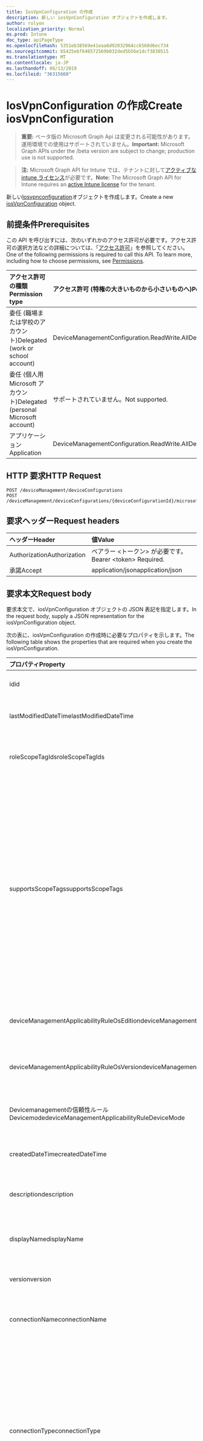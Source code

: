 ```yaml
---
title: IosVpnConfiguration の作成
description: 新しい iosVpnConfiguration オブジェクトを作成します。
author: rolyon
localization_priority: Normal
ms.prod: Intune
doc_type: apiPageType
ms.openlocfilehash: 5351eb38569e41eaa6d92032964cc6560d6ec734
ms.sourcegitcommit: b5425ebf648572569b032ded5b56e1dcf3830515
ms.translationtype: MT
ms.contentlocale: ja-JP
ms.lasthandoff: 08/13/2019
ms.locfileid: "36315660"
---
```

# <a name="create-iosvpnconfiguration"></a><span data-ttu-id="14854-103">IosVpnConfiguration の作成</span><span class="sxs-lookup"><span data-stu-id="14854-103">Create iosVpnConfiguration</span></span>

> <span data-ttu-id="14854-104">**重要:** ベータ版の Microsoft Graph Api は変更される可能性があります。運用環境での使用はサポートされていません。</span><span class="sxs-lookup"><span data-stu-id="14854-104">**Important:** Microsoft Graph APIs under the /beta version are subject to change; production use is not supported.</span></span>

> <span data-ttu-id="14854-105">**注:** Microsoft Graph API for Intune では、テナントに対して[アクティブな intune ライセンス](https://go.microsoft.com/fwlink/?linkid=839381)が必要です。</span><span class="sxs-lookup"><span data-stu-id="14854-105">**Note:** The Microsoft Graph API for Intune requires an [active Intune license](https://go.microsoft.com/fwlink/?linkid=839381) for the tenant.</span></span>

<span data-ttu-id="14854-106">新しい[Iosvpnconfiguration](../resources/intune-deviceconfig-iosvpnconfiguration.md)オブジェクトを作成します。</span><span class="sxs-lookup"><span data-stu-id="14854-106">Create a new [iosVpnConfiguration](../resources/intune-deviceconfig-iosvpnconfiguration.md) object.</span></span>

## <a name="prerequisites"></a><span data-ttu-id="14854-107">前提条件</span><span class="sxs-lookup"><span data-stu-id="14854-107">Prerequisites</span></span>
<span data-ttu-id="14854-p101">この API を呼び出すには、次のいずれかのアクセス許可が必要です。アクセス許可の選択方法などの詳細については、「[アクセス許可](/graph/permissions-reference)」を参照してください。</span><span class="sxs-lookup"><span data-stu-id="14854-p101">One of the following permissions is required to call this API. To learn more, including how to choose permissions, see [Permissions](/graph/permissions-reference).</span></span>

|<span data-ttu-id="14854-110">アクセス許可の種類</span><span class="sxs-lookup"><span data-stu-id="14854-110">Permission type</span></span>|<span data-ttu-id="14854-111">アクセス許可 (特権の大きいものから小さいものへ)</span><span class="sxs-lookup"><span data-stu-id="14854-111">Permissions (from most to least privileged)</span></span>|
|:---|:---|
|<span data-ttu-id="14854-112">委任 (職場または学校のアカウント)</span><span class="sxs-lookup"><span data-stu-id="14854-112">Delegated (work or school account)</span></span>|<span data-ttu-id="14854-113">DeviceManagementConfiguration.ReadWrite.All</span><span class="sxs-lookup"><span data-stu-id="14854-113">DeviceManagementConfiguration.ReadWrite.All</span></span>|
|<span data-ttu-id="14854-114">委任 (個人用 Microsoft アカウント)</span><span class="sxs-lookup"><span data-stu-id="14854-114">Delegated (personal Microsoft account)</span></span>|<span data-ttu-id="14854-115">サポートされていません。</span><span class="sxs-lookup"><span data-stu-id="14854-115">Not supported.</span></span>|
|<span data-ttu-id="14854-116">アプリケーション</span><span class="sxs-lookup"><span data-stu-id="14854-116">Application</span></span>|<span data-ttu-id="14854-117">DeviceManagementConfiguration.ReadWrite.All</span><span class="sxs-lookup"><span data-stu-id="14854-117">DeviceManagementConfiguration.ReadWrite.All</span></span>|

## <a name="http-request"></a><span data-ttu-id="14854-118">HTTP 要求</span><span class="sxs-lookup"><span data-stu-id="14854-118">HTTP Request</span></span>
<!-- {
  "blockType": "ignored"
}
-->
``` http
POST /deviceManagement/deviceConfigurations
POST /deviceManagement/deviceConfigurations/{deviceConfigurationId}/microsoft.graph.windowsDomainJoinConfiguration/networkAccessConfigurations
```

## <a name="request-headers"></a><span data-ttu-id="14854-119">要求ヘッダー</span><span class="sxs-lookup"><span data-stu-id="14854-119">Request headers</span></span>
|<span data-ttu-id="14854-120">ヘッダー</span><span class="sxs-lookup"><span data-stu-id="14854-120">Header</span></span>|<span data-ttu-id="14854-121">値</span><span class="sxs-lookup"><span data-stu-id="14854-121">Value</span></span>|
|:---|:---|
|<span data-ttu-id="14854-122">Authorization</span><span class="sxs-lookup"><span data-stu-id="14854-122">Authorization</span></span>|<span data-ttu-id="14854-123">ベアラー &lt;トークン&gt; が必要です。</span><span class="sxs-lookup"><span data-stu-id="14854-123">Bearer &lt;token&gt; Required.</span></span>|
|<span data-ttu-id="14854-124">承諾</span><span class="sxs-lookup"><span data-stu-id="14854-124">Accept</span></span>|<span data-ttu-id="14854-125">application/json</span><span class="sxs-lookup"><span data-stu-id="14854-125">application/json</span></span>|

## <a name="request-body"></a><span data-ttu-id="14854-126">要求本文</span><span class="sxs-lookup"><span data-stu-id="14854-126">Request body</span></span>
<span data-ttu-id="14854-127">要求本文で、iosVpnConfiguration オブジェクトの JSON 表記を指定します。</span><span class="sxs-lookup"><span data-stu-id="14854-127">In the request body, supply a JSON representation for the iosVpnConfiguration object.</span></span>

<span data-ttu-id="14854-128">次の表に、iosVpnConfiguration の作成時に必要なプロパティを示します。</span><span class="sxs-lookup"><span data-stu-id="14854-128">The following table shows the properties that are required when you create the iosVpnConfiguration.</span></span>

|<span data-ttu-id="14854-129">プロパティ</span><span class="sxs-lookup"><span data-stu-id="14854-129">Property</span></span>|<span data-ttu-id="14854-130">型</span><span class="sxs-lookup"><span data-stu-id="14854-130">Type</span></span>|<span data-ttu-id="14854-131">説明</span><span class="sxs-lookup"><span data-stu-id="14854-131">Description</span></span>|
|:---|:---|:---|
|<span data-ttu-id="14854-132">id</span><span class="sxs-lookup"><span data-stu-id="14854-132">id</span></span>|<span data-ttu-id="14854-133">文字列</span><span class="sxs-lookup"><span data-stu-id="14854-133">String</span></span>|<span data-ttu-id="14854-134">エンティティのキー。</span><span class="sxs-lookup"><span data-stu-id="14854-134">Key of the entity.</span></span> <span data-ttu-id="14854-135">[deviceConfiguration](../resources/intune-deviceconfig-deviceconfiguration.md) から継承します</span><span class="sxs-lookup"><span data-stu-id="14854-135">Inherited from [deviceConfiguration](../resources/intune-deviceconfig-deviceconfiguration.md)</span></span>|
|<span data-ttu-id="14854-136">lastModifiedDateTime</span><span class="sxs-lookup"><span data-stu-id="14854-136">lastModifiedDateTime</span></span>|<span data-ttu-id="14854-137">DateTimeOffset</span><span class="sxs-lookup"><span data-stu-id="14854-137">DateTimeOffset</span></span>|<span data-ttu-id="14854-138">オブジェクトの最終更新の DateTime。</span><span class="sxs-lookup"><span data-stu-id="14854-138">DateTime the object was last modified.</span></span> <span data-ttu-id="14854-139">[deviceConfiguration](../resources/intune-deviceconfig-deviceconfiguration.md) から継承します</span><span class="sxs-lookup"><span data-stu-id="14854-139">Inherited from [deviceConfiguration](../resources/intune-deviceconfig-deviceconfiguration.md)</span></span>|
|<span data-ttu-id="14854-140">roleScopeTagIds</span><span class="sxs-lookup"><span data-stu-id="14854-140">roleScopeTagIds</span></span>|<span data-ttu-id="14854-141">文字列コレクション</span><span class="sxs-lookup"><span data-stu-id="14854-141">String collection</span></span>|<span data-ttu-id="14854-142">このエンティティインスタンスの範囲タグのリスト。</span><span class="sxs-lookup"><span data-stu-id="14854-142">List of Scope Tags for this Entity instance.</span></span> <span data-ttu-id="14854-143">[deviceConfiguration](../resources/intune-deviceconfig-deviceconfiguration.md) から継承します</span><span class="sxs-lookup"><span data-stu-id="14854-143">Inherited from [deviceConfiguration](../resources/intune-deviceconfig-deviceconfiguration.md)</span></span>|
|<span data-ttu-id="14854-144">supportsScopeTags</span><span class="sxs-lookup"><span data-stu-id="14854-144">supportsScopeTags</span></span>|<span data-ttu-id="14854-145">Boolean</span><span class="sxs-lookup"><span data-stu-id="14854-145">Boolean</span></span>|<span data-ttu-id="14854-146">基になるデバイス構成がスコープタグの割り当てをサポートしているかどうかを示します。</span><span class="sxs-lookup"><span data-stu-id="14854-146">Indicates whether or not the underlying Device Configuration supports the assignment of scope tags.</span></span> <span data-ttu-id="14854-147">この値が false である場合、ScopeTags プロパティへの割り当ては許可されません。エンティティは、スコープを持つユーザーには表示されません。</span><span class="sxs-lookup"><span data-stu-id="14854-147">Assigning to the ScopeTags property is not allowed when this value is false and entities will not be visible to scoped users.</span></span> <span data-ttu-id="14854-148">これは Silverlight で作成された従来のポリシーに対して実行され、Azure ポータルでポリシーを削除して再作成することによって解決できます。</span><span class="sxs-lookup"><span data-stu-id="14854-148">This occurs for Legacy policies created in Silverlight and can be resolved by deleting and recreating the policy in the Azure Portal.</span></span> <span data-ttu-id="14854-149">このプロパティに値を設定するには、 SetExtrusionDirection メソッドを適用します。</span><span class="sxs-lookup"><span data-stu-id="14854-149">This property is read-only.</span></span> <span data-ttu-id="14854-150">[deviceConfiguration](../resources/intune-deviceconfig-deviceconfiguration.md) から継承します</span><span class="sxs-lookup"><span data-stu-id="14854-150">Inherited from [deviceConfiguration](../resources/intune-deviceconfig-deviceconfiguration.md)</span></span>|
|<span data-ttu-id="14854-151">deviceManagementApplicabilityRuleOsEdition</span><span class="sxs-lookup"><span data-stu-id="14854-151">deviceManagementApplicabilityRuleOsEdition</span></span>|[<span data-ttu-id="14854-152">deviceManagementApplicabilityRuleOsEdition</span><span class="sxs-lookup"><span data-stu-id="14854-152">deviceManagementApplicabilityRuleOsEdition</span></span>](../resources/intune-deviceconfig-devicemanagementapplicabilityruleosedition.md)|<span data-ttu-id="14854-153">このポリシーの OS エディションの適用。</span><span class="sxs-lookup"><span data-stu-id="14854-153">The OS edition applicability for this Policy.</span></span> <span data-ttu-id="14854-154">[deviceConfiguration](../resources/intune-deviceconfig-deviceconfiguration.md) から継承します</span><span class="sxs-lookup"><span data-stu-id="14854-154">Inherited from [deviceConfiguration](../resources/intune-deviceconfig-deviceconfiguration.md)</span></span>|
|<span data-ttu-id="14854-155">deviceManagementApplicabilityRuleOsVersion</span><span class="sxs-lookup"><span data-stu-id="14854-155">deviceManagementApplicabilityRuleOsVersion</span></span>|[<span data-ttu-id="14854-156">deviceManagementApplicabilityRuleOsVersion</span><span class="sxs-lookup"><span data-stu-id="14854-156">deviceManagementApplicabilityRuleOsVersion</span></span>](../resources/intune-deviceconfig-devicemanagementapplicabilityruleosversion.md)|<span data-ttu-id="14854-157">このポリシーの OS バージョン適用ルール。</span><span class="sxs-lookup"><span data-stu-id="14854-157">The OS version applicability rule for this Policy.</span></span> <span data-ttu-id="14854-158">[deviceConfiguration](../resources/intune-deviceconfig-deviceconfiguration.md) から継承します</span><span class="sxs-lookup"><span data-stu-id="14854-158">Inherited from [deviceConfiguration](../resources/intune-deviceconfig-deviceconfiguration.md)</span></span>|
|<span data-ttu-id="14854-159">Devicemanagementの信頼性ルール Devicemode</span><span class="sxs-lookup"><span data-stu-id="14854-159">deviceManagementApplicabilityRuleDeviceMode</span></span>|[<span data-ttu-id="14854-160">Devicemanagementの信頼性ルール Devicemode</span><span class="sxs-lookup"><span data-stu-id="14854-160">deviceManagementApplicabilityRuleDeviceMode</span></span>](../resources/intune-deviceconfig-devicemanagementapplicabilityruledevicemode.md)|<span data-ttu-id="14854-161">このポリシーのデバイスモード適用ルール。</span><span class="sxs-lookup"><span data-stu-id="14854-161">The device mode applicability rule for this Policy.</span></span> <span data-ttu-id="14854-162">[deviceConfiguration](../resources/intune-deviceconfig-deviceconfiguration.md) から継承します</span><span class="sxs-lookup"><span data-stu-id="14854-162">Inherited from [deviceConfiguration](../resources/intune-deviceconfig-deviceconfiguration.md)</span></span>|
|<span data-ttu-id="14854-163">createdDateTime</span><span class="sxs-lookup"><span data-stu-id="14854-163">createdDateTime</span></span>|<span data-ttu-id="14854-164">DateTimeOffset</span><span class="sxs-lookup"><span data-stu-id="14854-164">DateTimeOffset</span></span>|<span data-ttu-id="14854-165">オブジェクトが作成された DateTime。</span><span class="sxs-lookup"><span data-stu-id="14854-165">DateTime the object was created.</span></span> <span data-ttu-id="14854-166">[deviceConfiguration](../resources/intune-deviceconfig-deviceconfiguration.md) から継承します</span><span class="sxs-lookup"><span data-stu-id="14854-166">Inherited from [deviceConfiguration](../resources/intune-deviceconfig-deviceconfiguration.md)</span></span>|
|<span data-ttu-id="14854-167">description</span><span class="sxs-lookup"><span data-stu-id="14854-167">description</span></span>|<span data-ttu-id="14854-168">String</span><span class="sxs-lookup"><span data-stu-id="14854-168">String</span></span>|<span data-ttu-id="14854-169">管理者が指定した、デバイス構成についての説明。</span><span class="sxs-lookup"><span data-stu-id="14854-169">Admin provided description of the Device Configuration.</span></span> <span data-ttu-id="14854-170">[deviceConfiguration](../resources/intune-deviceconfig-deviceconfiguration.md) から継承します</span><span class="sxs-lookup"><span data-stu-id="14854-170">Inherited from [deviceConfiguration](../resources/intune-deviceconfig-deviceconfiguration.md)</span></span>|
|<span data-ttu-id="14854-171">displayName</span><span class="sxs-lookup"><span data-stu-id="14854-171">displayName</span></span>|<span data-ttu-id="14854-172">String</span><span class="sxs-lookup"><span data-stu-id="14854-172">String</span></span>|<span data-ttu-id="14854-173">管理者が指定した、デバイス構成の名前。</span><span class="sxs-lookup"><span data-stu-id="14854-173">Admin provided name of the device configuration.</span></span> <span data-ttu-id="14854-174">[deviceConfiguration](../resources/intune-deviceconfig-deviceconfiguration.md) から継承します</span><span class="sxs-lookup"><span data-stu-id="14854-174">Inherited from [deviceConfiguration](../resources/intune-deviceconfig-deviceconfiguration.md)</span></span>|
|<span data-ttu-id="14854-175">version</span><span class="sxs-lookup"><span data-stu-id="14854-175">version</span></span>|<span data-ttu-id="14854-176">Int32</span><span class="sxs-lookup"><span data-stu-id="14854-176">Int32</span></span>|<span data-ttu-id="14854-177">デバイス構成のバージョン。</span><span class="sxs-lookup"><span data-stu-id="14854-177">Version of the device configuration.</span></span> <span data-ttu-id="14854-178">[deviceConfiguration](../resources/intune-deviceconfig-deviceconfiguration.md) から継承します</span><span class="sxs-lookup"><span data-stu-id="14854-178">Inherited from [deviceConfiguration](../resources/intune-deviceconfig-deviceconfiguration.md)</span></span>|
|<span data-ttu-id="14854-179">connectionName</span><span class="sxs-lookup"><span data-stu-id="14854-179">connectionName</span></span>|<span data-ttu-id="14854-180">String</span><span class="sxs-lookup"><span data-stu-id="14854-180">String</span></span>|<span data-ttu-id="14854-181">ユーザーに表示される接続名。</span><span class="sxs-lookup"><span data-stu-id="14854-181">Connection name displayed to the user.</span></span> <span data-ttu-id="14854-182">[りんご Evpnconfiguration](../resources/intune-deviceconfig-applevpnconfiguration.md)からの継承</span><span class="sxs-lookup"><span data-stu-id="14854-182">Inherited from [appleVpnConfiguration](../resources/intune-deviceconfig-applevpnconfiguration.md)</span></span>|
|<span data-ttu-id="14854-183">connectionType</span><span class="sxs-lookup"><span data-stu-id="14854-183">connectionType</span></span>|[<span data-ttu-id="14854-184">appleVpnConnectionType</span><span class="sxs-lookup"><span data-stu-id="14854-184">appleVpnConnectionType</span></span>](../resources/intune-deviceconfig-applevpnconnectiontype.md)|<span data-ttu-id="14854-185">接続の種類。</span><span class="sxs-lookup"><span data-stu-id="14854-185">Connection type.</span></span> <span data-ttu-id="14854-186">[[りんご Evpnconfiguration](../resources/intune-deviceconfig-applevpnconfiguration.md)から継承します。</span><span class="sxs-lookup"><span data-stu-id="14854-186">Inherited from [appleVpnConfiguration](../resources/intune-deviceconfig-applevpnconfiguration.md).</span></span> <span data-ttu-id="14854-187">可能な値は`ciscoAnyConnect`、 `pulseSecure`、 `f5EdgeClient` `dellSonicWallMobileConnect` `checkPointCapsuleVpn` `customVpn` `ciscoIPSec` `citrix` `ciscoAnyConnectV2` `ikEv2`、、 `paloAltoGlobalProtect`、、、、、、、、、、、、です。 `zscalerPrivateAccess` `f5Access2018` `citrixSso` `paloAltoGlobalProtectV2`</span><span class="sxs-lookup"><span data-stu-id="14854-187">Possible values are: `ciscoAnyConnect`, `pulseSecure`, `f5EdgeClient`, `dellSonicWallMobileConnect`, `checkPointCapsuleVpn`, `customVpn`, `ciscoIPSec`, `citrix`, `ciscoAnyConnectV2`, `paloAltoGlobalProtect`, `zscalerPrivateAccess`, `f5Access2018`, `citrixSso`, `paloAltoGlobalProtectV2`, `ikEv2`.</span></span>|
|<span data-ttu-id="14854-188">loginGroupOrDomain</span><span class="sxs-lookup"><span data-stu-id="14854-188">loginGroupOrDomain</span></span>|<span data-ttu-id="14854-189">String</span><span class="sxs-lookup"><span data-stu-id="14854-189">String</span></span>|<span data-ttu-id="14854-190">接続の種類が Dell SonicWALL Mobile Connection に設定されている場合のログイングループまたはドメイン。</span><span class="sxs-lookup"><span data-stu-id="14854-190">Login group or domain when connection type is set to Dell SonicWALL Mobile Connection.</span></span> <span data-ttu-id="14854-191">[りんご Evpnconfiguration](../resources/intune-deviceconfig-applevpnconfiguration.md)からの継承</span><span class="sxs-lookup"><span data-stu-id="14854-191">Inherited from [appleVpnConfiguration](../resources/intune-deviceconfig-applevpnconfiguration.md)</span></span>|
|<span data-ttu-id="14854-192">role</span><span class="sxs-lookup"><span data-stu-id="14854-192">role</span></span>|<span data-ttu-id="14854-193">String</span><span class="sxs-lookup"><span data-stu-id="14854-193">String</span></span>|<span data-ttu-id="14854-194">接続の種類がパルス Secure に設定されている場合の役割。</span><span class="sxs-lookup"><span data-stu-id="14854-194">Role when connection type is set to Pulse Secure.</span></span> <span data-ttu-id="14854-195">[りんご Evpnconfiguration](../resources/intune-deviceconfig-applevpnconfiguration.md)からの継承</span><span class="sxs-lookup"><span data-stu-id="14854-195">Inherited from [appleVpnConfiguration](../resources/intune-deviceconfig-applevpnconfiguration.md)</span></span>|
|<span data-ttu-id="14854-196">領域</span><span class="sxs-lookup"><span data-stu-id="14854-196">realm</span></span>|<span data-ttu-id="14854-197">String</span><span class="sxs-lookup"><span data-stu-id="14854-197">String</span></span>|<span data-ttu-id="14854-198">接続の種類がパルス Secure に設定されている場合の領域。</span><span class="sxs-lookup"><span data-stu-id="14854-198">Realm when connection type is set to Pulse Secure.</span></span> <span data-ttu-id="14854-199">[りんご Evpnconfiguration](../resources/intune-deviceconfig-applevpnconfiguration.md)からの継承</span><span class="sxs-lookup"><span data-stu-id="14854-199">Inherited from [appleVpnConfiguration](../resources/intune-deviceconfig-applevpnconfiguration.md)</span></span>|
|<span data-ttu-id="14854-200">server</span><span class="sxs-lookup"><span data-stu-id="14854-200">server</span></span>|[<span data-ttu-id="14854-201">vpnServer</span><span class="sxs-lookup"><span data-stu-id="14854-201">vpnServer</span></span>](../resources/intune-deviceconfig-vpnserver.md)|<span data-ttu-id="14854-202">ネットワーク上の VPN サーバー。</span><span class="sxs-lookup"><span data-stu-id="14854-202">VPN Server on the network.</span></span> <span data-ttu-id="14854-203">エンドユーザーがこのネットワークの場所にアクセスできることを確認します。</span><span class="sxs-lookup"><span data-stu-id="14854-203">Make sure end users can access this network location.</span></span> <span data-ttu-id="14854-204">[りんご Evpnconfiguration](../resources/intune-deviceconfig-applevpnconfiguration.md)からの継承</span><span class="sxs-lookup"><span data-stu-id="14854-204">Inherited from [appleVpnConfiguration](../resources/intune-deviceconfig-applevpnconfiguration.md)</span></span>|
|<span data-ttu-id="14854-205">識別子</span><span class="sxs-lookup"><span data-stu-id="14854-205">identifier</span></span>|<span data-ttu-id="14854-206">String</span><span class="sxs-lookup"><span data-stu-id="14854-206">String</span></span>|<span data-ttu-id="14854-207">接続の種類がカスタム VPN に設定されている場合に、VPN ベンダーによって提供される識別子。</span><span class="sxs-lookup"><span data-stu-id="14854-207">Identifier provided by VPN vendor when connection type is set to Custom VPN.</span></span> <span data-ttu-id="14854-208">例: Cisco AnyConnect は、[りんご Evpnconfiguration](../resources/intune-deviceconfig-applevpnconfiguration.md)から継承したフォームの識別子を使用しています。</span><span class="sxs-lookup"><span data-stu-id="14854-208">For example: Cisco AnyConnect uses an identifier of the form com.cisco.anyconnect.applevpn.plugin Inherited from [appleVpnConfiguration](../resources/intune-deviceconfig-applevpnconfiguration.md)</span></span>|
|<span data-ttu-id="14854-209">customData</span><span class="sxs-lookup"><span data-stu-id="14854-209">customData</span></span>|<span data-ttu-id="14854-210">[keyvalue](../resources/intune-deviceconfig-keyvalue.md) コレクション</span><span class="sxs-lookup"><span data-stu-id="14854-210">[keyValue](../resources/intune-deviceconfig-keyvalue.md) collection</span></span>|<span data-ttu-id="14854-211">カスタムデータ接続の種類がカスタム VPN に設定されている場合。</span><span class="sxs-lookup"><span data-stu-id="14854-211">Custom data when connection type is set to Custom VPN.</span></span> <span data-ttu-id="14854-212">このフィールドを使用して、Intune によってサポートされていないが、VPN ソリューションで利用可能な機能を有効にします。</span><span class="sxs-lookup"><span data-stu-id="14854-212">Use this field to enable functionality not supported by Intune, but available in your VPN solution.</span></span> <span data-ttu-id="14854-213">これらのキーと値のペアを追加する方法については、VPN ベンダーに問い合わせてください。</span><span class="sxs-lookup"><span data-stu-id="14854-213">Contact your VPN vendor to learn how to add these key/value pairs.</span></span> <span data-ttu-id="14854-214">このコレクションには、最大25個の要素を含めることができます。</span><span class="sxs-lookup"><span data-stu-id="14854-214">This collection can contain a maximum of 25 elements.</span></span> <span data-ttu-id="14854-215">[りんご Evpnconfiguration](../resources/intune-deviceconfig-applevpnconfiguration.md)からの継承</span><span class="sxs-lookup"><span data-stu-id="14854-215">Inherited from [appleVpnConfiguration](../resources/intune-deviceconfig-applevpnconfiguration.md)</span></span>|
|<span data-ttu-id="14854-216">customKeyValueData</span><span class="sxs-lookup"><span data-stu-id="14854-216">customKeyValueData</span></span>|<span data-ttu-id="14854-217">[keyValuePair](../resources/intune-shared-keyvaluepair.md) コレクション</span><span class="sxs-lookup"><span data-stu-id="14854-217">[keyValuePair](../resources/intune-shared-keyvaluepair.md) collection</span></span>|<span data-ttu-id="14854-218">カスタムデータ接続の種類がカスタム VPN に設定されている場合。</span><span class="sxs-lookup"><span data-stu-id="14854-218">Custom data when connection type is set to Custom VPN.</span></span> <span data-ttu-id="14854-219">このフィールドを使用して、Intune によってサポートされていないが、VPN ソリューションで利用可能な機能を有効にします。</span><span class="sxs-lookup"><span data-stu-id="14854-219">Use this field to enable functionality not supported by Intune, but available in your VPN solution.</span></span> <span data-ttu-id="14854-220">これらのキーと値のペアを追加する方法については、VPN ベンダーに問い合わせてください。</span><span class="sxs-lookup"><span data-stu-id="14854-220">Contact your VPN vendor to learn how to add these key/value pairs.</span></span> <span data-ttu-id="14854-221">このコレクションには、最大25個の要素を含めることができます。</span><span class="sxs-lookup"><span data-stu-id="14854-221">This collection can contain a maximum of 25 elements.</span></span> <span data-ttu-id="14854-222">[りんご Evpnconfiguration](../resources/intune-deviceconfig-applevpnconfiguration.md)からの継承</span><span class="sxs-lookup"><span data-stu-id="14854-222">Inherited from [appleVpnConfiguration](../resources/intune-deviceconfig-applevpnconfiguration.md)</span></span>|
|<span data-ttu-id="14854-223">enableSplitTunneling</span><span class="sxs-lookup"><span data-stu-id="14854-223">enableSplitTunneling</span></span>|<span data-ttu-id="14854-224">Boolean</span><span class="sxs-lookup"><span data-stu-id="14854-224">Boolean</span></span>|<span data-ttu-id="14854-225">すべてのネットワークトラフィックを VPN 経由で送信します。</span><span class="sxs-lookup"><span data-stu-id="14854-225">Send all network traffic through VPN.</span></span> <span data-ttu-id="14854-226">[りんご Evpnconfiguration](../resources/intune-deviceconfig-applevpnconfiguration.md)からの継承</span><span class="sxs-lookup"><span data-stu-id="14854-226">Inherited from [appleVpnConfiguration](../resources/intune-deviceconfig-applevpnconfiguration.md)</span></span>|
|<span data-ttu-id="14854-227">authenticationMethod</span><span class="sxs-lookup"><span data-stu-id="14854-227">authenticationMethod</span></span>|[<span data-ttu-id="14854-228">vpnAuthenticationMethod</span><span class="sxs-lookup"><span data-stu-id="14854-228">vpnAuthenticationMethod</span></span>](../resources/intune-deviceconfig-vpnauthenticationmethod.md)|<span data-ttu-id="14854-229">この VPN 接続の認証方法。</span><span class="sxs-lookup"><span data-stu-id="14854-229">Authentication method for this VPN connection.</span></span> <span data-ttu-id="14854-230">[[りんご Evpnconfiguration](../resources/intune-deviceconfig-applevpnconfiguration.md)から継承します。</span><span class="sxs-lookup"><span data-stu-id="14854-230">Inherited from [appleVpnConfiguration](../resources/intune-deviceconfig-applevpnconfiguration.md).</span></span> <span data-ttu-id="14854-231">使用可能な値は、`certificate`、`usernameAndPassword`、`sharedSecret`、`derivedCredential` です。</span><span class="sxs-lookup"><span data-stu-id="14854-231">Possible values are: `certificate`, `usernameAndPassword`, `sharedSecret`, `derivedCredential`.</span></span>|
|<span data-ttu-id="14854-232">enablePerApp</span><span class="sxs-lookup"><span data-stu-id="14854-232">enablePerApp</span></span>|<span data-ttu-id="14854-233">Boolean</span><span class="sxs-lookup"><span data-stu-id="14854-233">Boolean</span></span>|<span data-ttu-id="14854-234">この値を true に設定すると、エンドユーザーの iOS デバイス上でこの VPN 接続をトリガーできるアプリに後で関連付けることができるアプリごとの VPN ペイロードが作成されます。</span><span class="sxs-lookup"><span data-stu-id="14854-234">Setting this to true creates Per-App VPN payload which can later be associated with Apps that can trigger this VPN conneciton on the end user's iOS device.</span></span> <span data-ttu-id="14854-235">[りんご Evpnconfiguration](../resources/intune-deviceconfig-applevpnconfiguration.md)からの継承</span><span class="sxs-lookup"><span data-stu-id="14854-235">Inherited from [appleVpnConfiguration](../resources/intune-deviceconfig-applevpnconfiguration.md)</span></span>|
|<span data-ttu-id="14854-236">Saf Aridomains</span><span class="sxs-lookup"><span data-stu-id="14854-236">safariDomains</span></span>|<span data-ttu-id="14854-237">文字列コレクション</span><span class="sxs-lookup"><span data-stu-id="14854-237">String collection</span></span>|<span data-ttu-id="14854-238">この VPN がアプリごとの設定が有効になっている場合の Safari ドメイン</span><span class="sxs-lookup"><span data-stu-id="14854-238">Safari domains when this VPN per App setting is enabled.</span></span> <span data-ttu-id="14854-239">この VPN に関連付けられているアプリに加えて、ここで指定した Safari ドメインもこの VPN 接続をトリガーすることができます。</span><span class="sxs-lookup"><span data-stu-id="14854-239">In addition to the apps associated with this VPN, Safari domains specified here will also be able to trigger this VPN connection.</span></span> <span data-ttu-id="14854-240">[りんご Evpnconfiguration](../resources/intune-deviceconfig-applevpnconfiguration.md)からの継承</span><span class="sxs-lookup"><span data-stu-id="14854-240">Inherited from [appleVpnConfiguration](../resources/intune-deviceconfig-applevpnconfiguration.md)</span></span>|
|<span data-ttu-id="14854-241">onDemandRules</span><span class="sxs-lookup"><span data-stu-id="14854-241">onDemandRules</span></span>|<span data-ttu-id="14854-242">[vpnOnDemandRule](../resources/intune-deviceconfig-vpnondemandrule.md)コレクション</span><span class="sxs-lookup"><span data-stu-id="14854-242">[vpnOnDemandRule](../resources/intune-deviceconfig-vpnondemandrule.md) collection</span></span>|<span data-ttu-id="14854-243">オンデマンドルール。</span><span class="sxs-lookup"><span data-stu-id="14854-243">On-Demand Rules.</span></span> <span data-ttu-id="14854-244">このコレクションには、最大で 500 個の要素を含めることができます。</span><span class="sxs-lookup"><span data-stu-id="14854-244">This collection can contain a maximum of 500 elements.</span></span> <span data-ttu-id="14854-245">[りんご Evpnconfiguration](../resources/intune-deviceconfig-applevpnconfiguration.md)からの継承</span><span class="sxs-lookup"><span data-stu-id="14854-245">Inherited from [appleVpnConfiguration](../resources/intune-deviceconfig-applevpnconfiguration.md)</span></span>|
|<span data-ttu-id="14854-246">proxyServer</span><span class="sxs-lookup"><span data-stu-id="14854-246">proxyServer</span></span>|[<span data-ttu-id="14854-247">vpnProxyServer</span><span class="sxs-lookup"><span data-stu-id="14854-247">vpnProxyServer</span></span>](../resources/intune-deviceconfig-vpnproxyserver.md)|<span data-ttu-id="14854-248">プロキシサーバー。</span><span class="sxs-lookup"><span data-stu-id="14854-248">Proxy Server.</span></span> <span data-ttu-id="14854-249">[りんご Evpnconfiguration](../resources/intune-deviceconfig-applevpnconfiguration.md)からの継承</span><span class="sxs-lookup"><span data-stu-id="14854-249">Inherited from [appleVpnConfiguration](../resources/intune-deviceconfig-applevpnconfiguration.md)</span></span>|
|<span data-ttu-id="14854-250">optInToDeviceIdSharing</span><span class="sxs-lookup"><span data-stu-id="14854-250">optInToDeviceIdSharing</span></span>|<span data-ttu-id="14854-251">Boolean</span><span class="sxs-lookup"><span data-stu-id="14854-251">Boolean</span></span>|<span data-ttu-id="14854-252">ネットワークアクセス制御の検証時に使用するために、デバイスの Id をサードパーティの vpn クライアントに共有するオプトイン。</span><span class="sxs-lookup"><span data-stu-id="14854-252">Opt-In to sharing the device's Id to third-party vpn clients for use during network access control validation.</span></span> <span data-ttu-id="14854-253">[りんご Evpnconfiguration](../resources/intune-deviceconfig-applevpnconfiguration.md)からの継承</span><span class="sxs-lookup"><span data-stu-id="14854-253">Inherited from [appleVpnConfiguration](../resources/intune-deviceconfig-applevpnconfiguration.md)</span></span>|
|<span data-ttu-id="14854-254">providerType</span><span class="sxs-lookup"><span data-stu-id="14854-254">providerType</span></span>|[<span data-ttu-id="14854-255">vpnProviderType</span><span class="sxs-lookup"><span data-stu-id="14854-255">vpnProviderType</span></span>](../resources/intune-deviceconfig-vpnprovidertype.md)|<span data-ttu-id="14854-256">アプリごとの VPN のプロバイダーの種類。</span><span class="sxs-lookup"><span data-stu-id="14854-256">Provider type for per-app VPN.</span></span> <span data-ttu-id="14854-257">可能な値は、`notConfigured`、`appProxy`、`packetTunnel` です。</span><span class="sxs-lookup"><span data-stu-id="14854-257">Possible values are: `notConfigured`, `appProxy`, `packetTunnel`.</span></span>|
|<span data-ttu-id="14854-258">Userdomain に</span><span class="sxs-lookup"><span data-stu-id="14854-258">userDomain</span></span>|<span data-ttu-id="14854-259">String</span><span class="sxs-lookup"><span data-stu-id="14854-259">String</span></span>|<span data-ttu-id="14854-260">Zscaler のみ。</span><span class="sxs-lookup"><span data-stu-id="14854-260">Zscaler only.</span></span> <span data-ttu-id="14854-261">Zscaler アプリでログインフィールドに事前設定するには、静的ドメインを入力します。</span><span class="sxs-lookup"><span data-stu-id="14854-261">Enter a static domain to pre-populate the login field with in the Zscaler app.</span></span> <span data-ttu-id="14854-262">この指定を省略すると、代わりにユーザーの Azure Active Directory ドメインが使用されます。</span><span class="sxs-lookup"><span data-stu-id="14854-262">If this is left empty, the user's Azure Active Directory domain will be used instead.</span></span>|
|<span data-ttu-id="14854-263">Cloudname</span><span class="sxs-lookup"><span data-stu-id="14854-263">strictEnforcement</span></span>|<span data-ttu-id="14854-264">Boolean</span><span class="sxs-lookup"><span data-stu-id="14854-264">Boolean</span></span>|<span data-ttu-id="14854-265">Zscaler のみ。</span><span class="sxs-lookup"><span data-stu-id="14854-265">Zscaler only.</span></span> <span data-ttu-id="14854-266">ユーザーが Zscaler アプリにサインインするまでネットワークトラフィックをブロックします。</span><span class="sxs-lookup"><span data-stu-id="14854-266">Blocks network traffic until the user signs into Zscaler app.</span></span> <span data-ttu-id="14854-267">"True" はトラフィックがブロックされることを意味します。</span><span class="sxs-lookup"><span data-stu-id="14854-267">"True" means traffic is blocked.</span></span>|
|<span data-ttu-id="14854-268">cloudName</span><span class="sxs-lookup"><span data-stu-id="14854-268">cloudName</span></span>|<span data-ttu-id="14854-269">String</span><span class="sxs-lookup"><span data-stu-id="14854-269">String</span></span>|<span data-ttu-id="14854-270">Zscaler のみ。</span><span class="sxs-lookup"><span data-stu-id="14854-270">Zscaler only.</span></span> <span data-ttu-id="14854-271">ユーザーが割り当てられている Zscaler cloud。</span><span class="sxs-lookup"><span data-stu-id="14854-271">Zscaler cloud which the user is assigned to.</span></span>|
|<span data-ttu-id="14854-272">excludeList</span><span class="sxs-lookup"><span data-stu-id="14854-272">excludeList</span></span>|<span data-ttu-id="14854-273">文字列コレクション</span><span class="sxs-lookup"><span data-stu-id="14854-273">String collection</span></span>|<span data-ttu-id="14854-274">Zscaler のみ。</span><span class="sxs-lookup"><span data-stu-id="14854-274">Zscaler only.</span></span> <span data-ttu-id="14854-275">Zscaler クラウド経由で送信されないネットワークアドレスのリスト。</span><span class="sxs-lookup"><span data-stu-id="14854-275">List of network addresses which are not sent through the Zscaler cloud.</span></span>|



## <a name="response"></a><span data-ttu-id="14854-276">応答</span><span class="sxs-lookup"><span data-stu-id="14854-276">Response</span></span>
<span data-ttu-id="14854-277">成功した場合、このメソッド`201 Created`は応答コードと、応答本文で[Iosvpnconfiguration](../resources/intune-deviceconfig-iosvpnconfiguration.md)オブジェクトを返します。</span><span class="sxs-lookup"><span data-stu-id="14854-277">If successful, this method returns a `201 Created` response code and a [iosVpnConfiguration](../resources/intune-deviceconfig-iosvpnconfiguration.md) object in the response body.</span></span>

## <a name="example"></a><span data-ttu-id="14854-278">例</span><span class="sxs-lookup"><span data-stu-id="14854-278">Example</span></span>

### <a name="request"></a><span data-ttu-id="14854-279">要求</span><span class="sxs-lookup"><span data-stu-id="14854-279">Request</span></span>
<span data-ttu-id="14854-280">以下は、要求の例です。</span><span class="sxs-lookup"><span data-stu-id="14854-280">Here is an example of the request.</span></span>
``` http
POST https://graph.microsoft.com/beta/deviceManagement/deviceConfigurations
Content-type: application/json
Content-length: 2815

{
  "@odata.type": "#microsoft.graph.iosVpnConfiguration",
  "roleScopeTagIds": [
    "Role Scope Tag Ids value"
  ],
  "supportsScopeTags": true,
  "deviceManagementApplicabilityRuleOsEdition": {
    "@odata.type": "microsoft.graph.deviceManagementApplicabilityRuleOsEdition",
    "osEditionTypes": [
      "windows10EnterpriseN"
    ],
    "name": "Name value",
    "ruleType": "exclude"
  },
  "deviceManagementApplicabilityRuleOsVersion": {
    "@odata.type": "microsoft.graph.deviceManagementApplicabilityRuleOsVersion",
    "minOSVersion": "Min OSVersion value",
    "maxOSVersion": "Max OSVersion value",
    "name": "Name value",
    "ruleType": "exclude"
  },
  "deviceManagementApplicabilityRuleDeviceMode": {
    "@odata.type": "microsoft.graph.deviceManagementApplicabilityRuleDeviceMode",
    "deviceMode": "sModeConfiguration",
    "name": "Name value",
    "ruleType": "exclude"
  },
  "description": "Description value",
  "displayName": "Display Name value",
  "version": 7,
  "connectionName": "Connection Name value",
  "connectionType": "pulseSecure",
  "loginGroupOrDomain": "Login Group Or Domain value",
  "role": "Role value",
  "realm": "Realm value",
  "server": {
    "@odata.type": "microsoft.graph.vpnServer",
    "description": "Description value",
    "address": "Address value",
    "isDefaultServer": true
  },
  "identifier": "Identifier value",
  "customData": [
    {
      "@odata.type": "microsoft.graph.keyValue",
      "key": "Key value",
      "value": "Value value"
    }
  ],
  "customKeyValueData": [
    {
      "@odata.type": "microsoft.graph.keyValuePair",
      "name": "Name value",
      "value": "Value value"
    }
  ],
  "enableSplitTunneling": true,
  "authenticationMethod": "usernameAndPassword",
  "enablePerApp": true,
  "safariDomains": [
    "Safari Domains value"
  ],
  "onDemandRules": [
    {
      "@odata.type": "microsoft.graph.vpnOnDemandRule",
      "ssids": [
        "Ssids value"
      ],
      "dnsSearchDomains": [
        "Dns Search Domains value"
      ],
      "probeUrl": "https://example.com/probeUrl/",
      "action": "evaluateConnection",
      "domainAction": "neverConnect",
      "domains": [
        "Domains value"
      ],
      "probeRequiredUrl": "https://example.com/probeRequiredUrl/"
    }
  ],
  "proxyServer": {
    "@odata.type": "microsoft.graph.vpnProxyServer",
    "automaticConfigurationScriptUrl": "https://example.com/automaticConfigurationScriptUrl/",
    "address": "Address value",
    "port": 4
  },
  "optInToDeviceIdSharing": true,
  "providerType": "appProxy",
  "userDomain": "User Domain value",
  "strictEnforcement": true,
  "cloudName": "Cloud Name value",
  "excludeList": [
    "Exclude List value"
  ]
}
```

### <a name="response"></a><span data-ttu-id="14854-281">応答</span><span class="sxs-lookup"><span data-stu-id="14854-281">Response</span></span>
<span data-ttu-id="14854-p134">以下は、応答の例です。注:簡潔にするために、ここに示す応答オブジェクトは切り詰められている場合があります。すべてのプロパティは実際の呼び出しから返されます。</span><span class="sxs-lookup"><span data-stu-id="14854-p134">Here is an example of the response. Note: The response object shown here may be truncated for brevity. All of the properties will be returned from an actual call.</span></span>
``` http
HTTP/1.1 201 Created
Content-Type: application/json
Content-Length: 2987

{
  "@odata.type": "#microsoft.graph.iosVpnConfiguration",
  "id": "bd12424c-424c-bd12-4c42-12bd4c4212bd",
  "lastModifiedDateTime": "2017-01-01T00:00:35.1329464-08:00",
  "roleScopeTagIds": [
    "Role Scope Tag Ids value"
  ],
  "supportsScopeTags": true,
  "deviceManagementApplicabilityRuleOsEdition": {
    "@odata.type": "microsoft.graph.deviceManagementApplicabilityRuleOsEdition",
    "osEditionTypes": [
      "windows10EnterpriseN"
    ],
    "name": "Name value",
    "ruleType": "exclude"
  },
  "deviceManagementApplicabilityRuleOsVersion": {
    "@odata.type": "microsoft.graph.deviceManagementApplicabilityRuleOsVersion",
    "minOSVersion": "Min OSVersion value",
    "maxOSVersion": "Max OSVersion value",
    "name": "Name value",
    "ruleType": "exclude"
  },
  "deviceManagementApplicabilityRuleDeviceMode": {
    "@odata.type": "microsoft.graph.deviceManagementApplicabilityRuleDeviceMode",
    "deviceMode": "sModeConfiguration",
    "name": "Name value",
    "ruleType": "exclude"
  },
  "createdDateTime": "2017-01-01T00:02:43.5775965-08:00",
  "description": "Description value",
  "displayName": "Display Name value",
  "version": 7,
  "connectionName": "Connection Name value",
  "connectionType": "pulseSecure",
  "loginGroupOrDomain": "Login Group Or Domain value",
  "role": "Role value",
  "realm": "Realm value",
  "server": {
    "@odata.type": "microsoft.graph.vpnServer",
    "description": "Description value",
    "address": "Address value",
    "isDefaultServer": true
  },
  "identifier": "Identifier value",
  "customData": [
    {
      "@odata.type": "microsoft.graph.keyValue",
      "key": "Key value",
      "value": "Value value"
    }
  ],
  "customKeyValueData": [
    {
      "@odata.type": "microsoft.graph.keyValuePair",
      "name": "Name value",
      "value": "Value value"
    }
  ],
  "enableSplitTunneling": true,
  "authenticationMethod": "usernameAndPassword",
  "enablePerApp": true,
  "safariDomains": [
    "Safari Domains value"
  ],
  "onDemandRules": [
    {
      "@odata.type": "microsoft.graph.vpnOnDemandRule",
      "ssids": [
        "Ssids value"
      ],
      "dnsSearchDomains": [
        "Dns Search Domains value"
      ],
      "probeUrl": "https://example.com/probeUrl/",
      "action": "evaluateConnection",
      "domainAction": "neverConnect",
      "domains": [
        "Domains value"
      ],
      "probeRequiredUrl": "https://example.com/probeRequiredUrl/"
    }
  ],
  "proxyServer": {
    "@odata.type": "microsoft.graph.vpnProxyServer",
    "automaticConfigurationScriptUrl": "https://example.com/automaticConfigurationScriptUrl/",
    "address": "Address value",
    "port": 4
  },
  "optInToDeviceIdSharing": true,
  "providerType": "appProxy",
  "userDomain": "User Domain value",
  "strictEnforcement": true,
  "cloudName": "Cloud Name value",
  "excludeList": [
    "Exclude List value"
  ]
}
```







